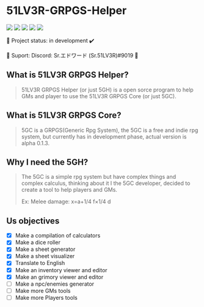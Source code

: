 # 51LV3R-GRPGS-Helper

<img src="https://img.shields.io/github/license/Eduardo-de-Oliveira-Santos/51LV3R-GRPGS-Helper" /> <img src="https://img.shields.io/github/repo-size/Eduardo-de-Oliveira-Santos/51LV3R-GRPGS-Helper" /> <img src="https://img.shields.io/github/v/release/Eduardo-de-Oliveira-Santos/51LV3R-GRPGS-Helper" /> <img src="https://img.shields.io/tokei/lines/github/Eduardo-de-Oliveira-Santos/51LV3R-GRPGS-Helper" />  <img src="https://img.shields.io/github/stars/Eduardo-de-Oliveira-Santos/51LV3R-GRPGS-Helper?style=social" /> 

📖 Project status: in development ✔️

💬 Suport: Discord: Sr.エドワード (Sr.51LV3R)#9019 🔮

## What is 51LV3R GRPGS Helper?

> 51LV3R GRPGS Helper (or just 5GH) is a open sorce program to help GMs and player to use the 51LV3R GRPGS Core (or just 5GC).

## What is 51LV3R GRPGS Core?

> 5GC is a GRPGS(Generic Rpg System), the 5GC is a free and indie rpg system, but currently has in development phase, actual version is alpha 0.1.3.

## Why I need the 5GH?

> The 5GC is a simple rpg system but have complex things and complex calculus, thinking about it I the 5GC developer, decided to create a tool to help players and GMs.
>
> Ex: Melee damage: x=a+1/4 f×1/4 d

## Us objectives

- [x] Make a compilation of calculators
- [x] Make a dice roller
- [x] Make a sheet generator
- [X] Make a sheet visualizer
- [X] Translate to English
- [X] Make an inventory viewer and editor
- [X] Make an grimory viewer and editor
- [ ] Make a npc/enemies generator
- [ ] Make more GMs tools
- [ ] Make more Players tools
